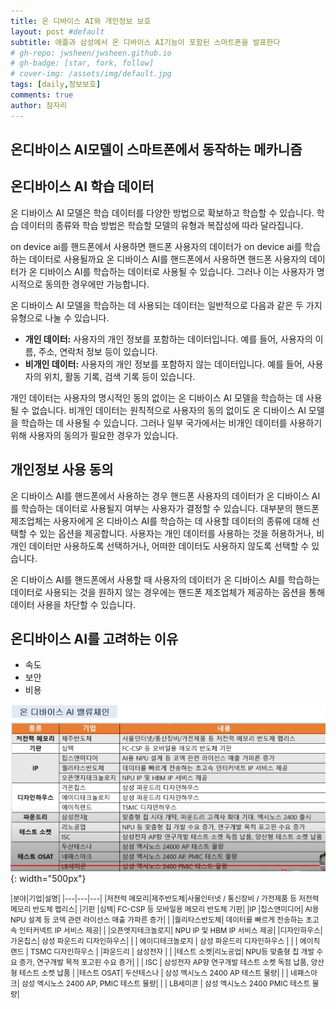 ```yaml
---
title: 온 디바이스 AI와 개인정보 보호
layout: post #default
subtitle: 애플과 삼성에서 온 디바이스 AI기능이 포함된 스마트폰을 발표한다
# gh-repo: jwsheen/jwsheen.github.io
# gh-badge: [star, fork, follow]
# cover-img: /assets/img/default.jpg
tags: [daily,정보보호]
comments: true
author: 잠자리
---
```


## 온디바이스 AI모델이 스마트폰에서 동작하는 메카니즘

## 온디바이스 AI 학습 데이터
온 디바이스 AI 모델은 학습 데이터를 다양한 방법으로 확보하고 학습할 수 있습니다. 학습 데이터의 종류와 학습 방법은 학습할 모델의 유형과 복잡성에 따라 달라집니다.

on device ai를 핸드폰에서 사용하면 핸드폰 사용자의 데이터가 on device ai를 학습하는 데이터로 사용될까요 온 디바이스 AI를 핸드폰에서 사용하면 핸드폰 사용자의 데이터가 온 디바이스 AI를 학습하는 데이터로 사용될 수 있습니다. 그러나 이는 사용자가 명시적으로 동의한 경우에만 가능합니다.

온 디바이스 AI 모델을 학습하는 데 사용되는 데이터는 일반적으로 다음과 같은 두 가지 유형으로 나눌 수 있습니다.

* **개인 데이터:** 사용자의 개인 정보를 포함하는 데이터입니다. 예를 들어, 사용자의 이름, 주소, 연락처 정보 등이 있습니다.
* **비개인 데이터:** 사용자의 개인 정보를 포함하지 않는 데이터입니다. 예를 들어, 사용자의 위치, 활동 기록, 검색 기록 등이 있습니다.

개인 데이터는 사용자의 명시적인 동의 없이는 온 디바이스 AI 모델을 학습하는 데 사용될 수 없습니다. 비개인 데이터는 원칙적으로 사용자의 동의 없이도 온 디바이스 AI 모델을 학습하는 데 사용될 수 있습니다. 그러나 일부 국가에서는 비개인 데이터를 사용하기 위해 사용자의 동의가 필요한 경우가 있습니다.

## 개인정보 사용 동의
온 디바이스 AI를 핸드폰에서 사용하는 경우 핸드폰 사용자의 데이터가 온 디바이스 AI를 학습하는 데이터로 사용될지 여부는 사용자가 결정할 수 있습니다. 대부분의 핸드폰 제조업체는 사용자에게 온 디바이스 AI를 학습하는 데 사용할 데이터의 종류에 대해 선택할 수 있는 옵션을 제공합니다. 사용자는 개인 데이터를 사용하는 것을 허용하거나, 비개인 데이터만 사용하도록 선택하거나, 어떠한 데이터도 사용하지 않도록 선택할 수 있습니다.

온 디바이스 AI를 핸드폰에서 사용할 때 사용자의 데이터가 온 디바이스 AI를 학습하는 데이터로 사용되는 것을 원하지 않는 경우에는 핸드폰 제조업체가 제공하는 옵션을 통해 데이터 사용을 차단할 수 있습니다.

## 온디바이스 AI를 고려하는 이유
* 속도
* 보안
* 비용

![ondeviceAI](/assets/img/onDeviceAIvalueChain.png){: width="500px"}

<small>
|분야|기업|설명|
|---|---|---|
|저전력 메모리|제주반도체|사물인터넷 / 통신장비 / 가전제품 등 저전력 메모리 반도체 팹리스|
|기판 |심텍| FC-CSP 등 모바일용 메모리 반도체 기판|
|IP |칩스앤미디어| AI용 NPU 설계 등 코덱 관련 라이선스 매출 가파른 증가|
| |퀄리타스반도체| 데이터를 빠르게 전송하는 초고속 인터커넥트 IP 서비스 제공|
| |오픈엣지테크놀로지| NPU IP 및 HBM IP 서비스 제공|
|디자인하우스| 가온칩스| 삼성 파운드리 디자인하우스|
| | 에이디테크놀로지 | 삼성 파운드리 디자인하우스 |
| | 에이직랜드 | TSMC 디자인하우스 |
|파운드리 | 삼성전자 | |
|테스트 소켓|리노공업| NPU등 맞춤형 칩 개발 수요 증가, 연구개발 목적 포고핀 수요 증가|
| | ISC | 삼성전자 AP향 연구개발 테스트 소켓 독점 납품, 양산형 테스트 소켓 납품 |
|테스트 OSAT| 두산테스나 | 삼성 엑시노스 2400 AP 테스트 물량|
| | 네패스아크| 삼성 엑시노스 2400 AP, PMIC 테스트 물량|
| | LB세미콘 | 삼성 엑시노스 2400 PMIC 테스트 물량|
</small>